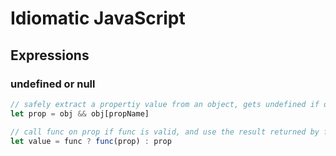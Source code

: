 # Idiomatic JavaScript

## Expressions

### undefined or null

```js
// safely extract a propertiy value from an object, gets undefined if obj is not valid or obj has no propname
let prop = obj && obj[propName]
```

```js
// call func on prop if func is valid, and use the result returned by func as the value. Otherwise just use prop as the value.
let value = func ? func(prop) : prop
```
